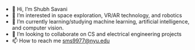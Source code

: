 - 👋 Hi, I’m Shubh Savani
- 👀 I’m interested in space exploration, VR/AR technology, and robotics
- 🌱 I’m currently learning/studying machine learning, artificial intelligence, and computer vision.
- 💞️ I’m looking to collaborate on CS and electrical engineering projects
- 📫 How to reach me sms9977@nyu.edu

<!---
Shubh587/Shubh587 is a ✨ special ✨ repository because its `README.md` (this file) appears on your GitHub profile.
You can click the Preview link to take a look at your changes.
--->
